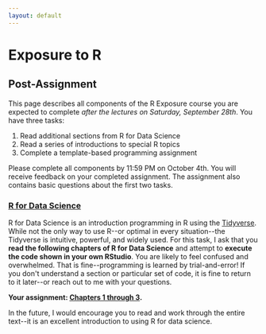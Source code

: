 ```yaml
---
layout: default
---
```


# Exposure to R
## Post-Assignment

This page describes all components of the R Exposure course you are expected to complete *after the lectures on Saturday, September 28th*. You have three tasks: 

1. Read additional sections from R for Data Science
2. Read a series of introductions to special R topics
3. Complete a template-based programming assignment

Please complete all components by 11:59 PM on October 4th. You will receive feedback on your completed assignment. The assignment also contains basic questions about the first two tasks.

### [R for Data Science](https://r4ds.had.co.nz/)

R for Data Science is an introduction programming in R using the [Tidyverse](https://www.tidyverse.org/). While not the only way to use R--or optimal in every situation--the Tidyverse is intuitive, powerful, and widely used. For this task, I ask that you **read the following chapters of R for Data Science** and attempt to **execute the code shown in your own RStudio**. You are likely to feel confused and overwhelmed. That is fine--programming is learned by trial-and-error! If you don't understand a section or particular set of code, it is fine to return to it later--or reach out to me with your questions.

**Your assignment: [Chapters 1 through 3](https://r4ds.had.co.nz/).**

In the future, I would encourage you to read and work through the entire text--it is an excellent introduction to using R for data science.